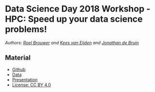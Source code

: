 # Data Science Day 2018 Workshop - HPC: Speed up your data science problems!

*Authors: [Roel Brouwer](https://www.uu.nl/medewerkers/RJJBrouwer) and [Kees van Eijden](https://www.uu.nl/medewerkers/CJvanEijden/0) and [Jonathan de Bruin](https://www.uu.nl/medewerkers/JdeBruin1)*


## Material 

- [Github](https://github.com/UtrechtUniversity/Data-Science-Day/)
- [Data](/data/)
- [Presentation](/presentation/)
- [License: CC BY 4.0](http://creativecommons.org/licenses/by/4.0/)
